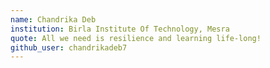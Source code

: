 ```yaml
---
name: Chandrika Deb
institution: Birla Institute Of Technology, Mesra
quote: All we need is resilience and learning life-long!
github_user: chandrikadeb7
---
```

